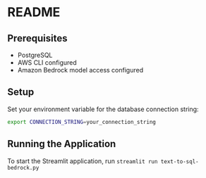 # README

## Prerequisites

- PostgreSQL
- AWS CLI configured
- Amazon Bedrock model access configured

## Setup

Set your environment variable for the database connection string:
```sh
export CONNECTION_STRING=your_connection_string
```

## Running the Application

To start the Streamlit application, run `streamlit run text-to-sql-bedrock.py`
